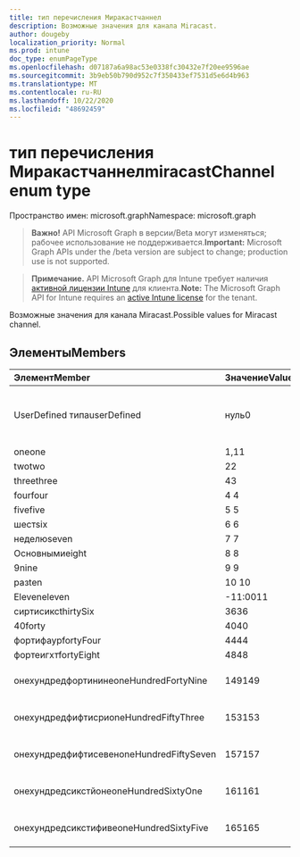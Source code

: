 ```yaml
---
title: тип перечисления Миракастчаннел
description: Возможные значения для канала Miracast.
author: dougeby
localization_priority: Normal
ms.prod: intune
doc_type: enumPageType
ms.openlocfilehash: d07187a6a98ac53e0338fc30432e7f20ee9596ae
ms.sourcegitcommit: 3b9eb50b790d952c7f350433ef7531d5e6d4b963
ms.translationtype: MT
ms.contentlocale: ru-RU
ms.lasthandoff: 10/22/2020
ms.locfileid: "48692459"
---
```

# <a name="miracastchannel-enum-type"></a><span data-ttu-id="640ff-103">тип перечисления Миракастчаннел</span><span class="sxs-lookup"><span data-stu-id="640ff-103">miracastChannel enum type</span></span>

<span data-ttu-id="640ff-104">Пространство имен: microsoft.graph</span><span class="sxs-lookup"><span data-stu-id="640ff-104">Namespace: microsoft.graph</span></span>

> <span data-ttu-id="640ff-105">**Важно!** API Microsoft Graph в версии/Beta могут изменяться; рабочее использование не поддерживается.</span><span class="sxs-lookup"><span data-stu-id="640ff-105">**Important:** Microsoft Graph APIs under the /beta version are subject to change; production use is not supported.</span></span>

> <span data-ttu-id="640ff-106">**Примечание.** API Microsoft Graph для Intune требует наличия [активной лицензии Intune](https://go.microsoft.com/fwlink/?linkid=839381) для клиента.</span><span class="sxs-lookup"><span data-stu-id="640ff-106">**Note:** The Microsoft Graph API for Intune requires an [active Intune license](https://go.microsoft.com/fwlink/?linkid=839381) for the tenant.</span></span>

<span data-ttu-id="640ff-107">Возможные значения для канала Miracast.</span><span class="sxs-lookup"><span data-stu-id="640ff-107">Possible values for Miracast channel.</span></span>

## <a name="members"></a><span data-ttu-id="640ff-108">Элементы</span><span class="sxs-lookup"><span data-stu-id="640ff-108">Members</span></span>
|<span data-ttu-id="640ff-109">Элемент</span><span class="sxs-lookup"><span data-stu-id="640ff-109">Member</span></span>|<span data-ttu-id="640ff-110">Значение</span><span class="sxs-lookup"><span data-stu-id="640ff-110">Value</span></span>|<span data-ttu-id="640ff-111">Описание</span><span class="sxs-lookup"><span data-stu-id="640ff-111">Description</span></span>|
|:---|:---|:---|
|<span data-ttu-id="640ff-112">UserDefined типа</span><span class="sxs-lookup"><span data-stu-id="640ff-112">userDefined</span></span>|<span data-ttu-id="640ff-113">нуль</span><span class="sxs-lookup"><span data-stu-id="640ff-113">0</span></span>|<span data-ttu-id="640ff-114">Пользователь определен, значение по умолчанию, без намерения.</span><span class="sxs-lookup"><span data-stu-id="640ff-114">User Defined, default value, no intent.</span></span>|
|<span data-ttu-id="640ff-115">one</span><span class="sxs-lookup"><span data-stu-id="640ff-115">one</span></span>|<span data-ttu-id="640ff-116">1,1</span><span class="sxs-lookup"><span data-stu-id="640ff-116">1</span></span>|<span data-ttu-id="640ff-117">Один.</span><span class="sxs-lookup"><span data-stu-id="640ff-117">One.</span></span>|
|<span data-ttu-id="640ff-118">two</span><span class="sxs-lookup"><span data-stu-id="640ff-118">two</span></span>|<span data-ttu-id="640ff-119">2</span><span class="sxs-lookup"><span data-stu-id="640ff-119">2</span></span>|<span data-ttu-id="640ff-120">2.</span><span class="sxs-lookup"><span data-stu-id="640ff-120">Two.</span></span>|
|<span data-ttu-id="640ff-121">three</span><span class="sxs-lookup"><span data-stu-id="640ff-121">three</span></span>|<span data-ttu-id="640ff-122">4</span><span class="sxs-lookup"><span data-stu-id="640ff-122">3</span></span>|<span data-ttu-id="640ff-123">Трёх.</span><span class="sxs-lookup"><span data-stu-id="640ff-123">Three.</span></span>|
|<span data-ttu-id="640ff-124">four</span><span class="sxs-lookup"><span data-stu-id="640ff-124">four</span></span>|<span data-ttu-id="640ff-125">4 </span><span class="sxs-lookup"><span data-stu-id="640ff-125">4</span></span>|<span data-ttu-id="640ff-126">Четыре.</span><span class="sxs-lookup"><span data-stu-id="640ff-126">Four.</span></span>|
|<span data-ttu-id="640ff-127">five</span><span class="sxs-lookup"><span data-stu-id="640ff-127">five</span></span>|<span data-ttu-id="640ff-128">5 </span><span class="sxs-lookup"><span data-stu-id="640ff-128">5</span></span>|<span data-ttu-id="640ff-129">Следующих.</span><span class="sxs-lookup"><span data-stu-id="640ff-129">Five.</span></span>|
|<span data-ttu-id="640ff-130">шест</span><span class="sxs-lookup"><span data-stu-id="640ff-130">six</span></span>|<span data-ttu-id="640ff-131">6 </span><span class="sxs-lookup"><span data-stu-id="640ff-131">6</span></span>|<span data-ttu-id="640ff-132">Шест.</span><span class="sxs-lookup"><span data-stu-id="640ff-132">Six.</span></span>|
|<span data-ttu-id="640ff-133">неделю</span><span class="sxs-lookup"><span data-stu-id="640ff-133">seven</span></span>|<span data-ttu-id="640ff-134">7 </span><span class="sxs-lookup"><span data-stu-id="640ff-134">7</span></span>|<span data-ttu-id="640ff-135">Неделю.</span><span class="sxs-lookup"><span data-stu-id="640ff-135">Seven.</span></span>|
|<span data-ttu-id="640ff-136">Основными</span><span class="sxs-lookup"><span data-stu-id="640ff-136">eight</span></span>|<span data-ttu-id="640ff-137">8 </span><span class="sxs-lookup"><span data-stu-id="640ff-137">8</span></span>|<span data-ttu-id="640ff-138">Основными.</span><span class="sxs-lookup"><span data-stu-id="640ff-138">Eight.</span></span>|
|<span data-ttu-id="640ff-139">9</span><span class="sxs-lookup"><span data-stu-id="640ff-139">nine</span></span>|<span data-ttu-id="640ff-140">9 </span><span class="sxs-lookup"><span data-stu-id="640ff-140">9</span></span>|<span data-ttu-id="640ff-141">9.</span><span class="sxs-lookup"><span data-stu-id="640ff-141">Nine.</span></span>|
|<span data-ttu-id="640ff-142">раз</span><span class="sxs-lookup"><span data-stu-id="640ff-142">ten</span></span>|<span data-ttu-id="640ff-143">10 </span><span class="sxs-lookup"><span data-stu-id="640ff-143">10</span></span>|<span data-ttu-id="640ff-144">Раз.</span><span class="sxs-lookup"><span data-stu-id="640ff-144">Ten.</span></span>|
|<span data-ttu-id="640ff-145">Eleven</span><span class="sxs-lookup"><span data-stu-id="640ff-145">eleven</span></span>|<span data-ttu-id="640ff-146">-11:00</span><span class="sxs-lookup"><span data-stu-id="640ff-146">11</span></span>|<span data-ttu-id="640ff-147">Eleven.</span><span class="sxs-lookup"><span data-stu-id="640ff-147">Eleven.</span></span>|
|<span data-ttu-id="640ff-148">сиртисикс</span><span class="sxs-lookup"><span data-stu-id="640ff-148">thirtySix</span></span>|<span data-ttu-id="640ff-149">36</span><span class="sxs-lookup"><span data-stu-id="640ff-149">36</span></span>|<span data-ttu-id="640ff-150">36.</span><span class="sxs-lookup"><span data-stu-id="640ff-150">Thirty-Six.</span></span>|
|<span data-ttu-id="640ff-151">40</span><span class="sxs-lookup"><span data-stu-id="640ff-151">forty</span></span>|<span data-ttu-id="640ff-152">40</span><span class="sxs-lookup"><span data-stu-id="640ff-152">40</span></span>|<span data-ttu-id="640ff-153">40.</span><span class="sxs-lookup"><span data-stu-id="640ff-153">Forty.</span></span>|
|<span data-ttu-id="640ff-154">фортифаур</span><span class="sxs-lookup"><span data-stu-id="640ff-154">fortyFour</span></span>|<span data-ttu-id="640ff-155">44</span><span class="sxs-lookup"><span data-stu-id="640ff-155">44</span></span>|<span data-ttu-id="640ff-156">44.</span><span class="sxs-lookup"><span data-stu-id="640ff-156">Forty-Four.</span></span>|
|<span data-ttu-id="640ff-157">фортеигхт</span><span class="sxs-lookup"><span data-stu-id="640ff-157">fortyEight</span></span>|<span data-ttu-id="640ff-158">48</span><span class="sxs-lookup"><span data-stu-id="640ff-158">48</span></span>|<span data-ttu-id="640ff-159">48.</span><span class="sxs-lookup"><span data-stu-id="640ff-159">Forty-Eight.</span></span>|
|<span data-ttu-id="640ff-160">онехундредфортинине</span><span class="sxs-lookup"><span data-stu-id="640ff-160">oneHundredFortyNine</span></span>|<span data-ttu-id="640ff-161">149</span><span class="sxs-lookup"><span data-stu-id="640ff-161">149</span></span>|<span data-ttu-id="640ff-162">Онехундредфорти — девять.</span><span class="sxs-lookup"><span data-stu-id="640ff-162">OneHundredForty-Nine.</span></span>|
|<span data-ttu-id="640ff-163">онехундредфифтисри</span><span class="sxs-lookup"><span data-stu-id="640ff-163">oneHundredFiftyThree</span></span>|<span data-ttu-id="640ff-164">153</span><span class="sxs-lookup"><span data-stu-id="640ff-164">153</span></span>|<span data-ttu-id="640ff-165">Онехундредфифти — три.</span><span class="sxs-lookup"><span data-stu-id="640ff-165">OneHundredFifty-Three.</span></span>|
|<span data-ttu-id="640ff-166">онехундредфифтисевен</span><span class="sxs-lookup"><span data-stu-id="640ff-166">oneHundredFiftySeven</span></span>|<span data-ttu-id="640ff-167">157</span><span class="sxs-lookup"><span data-stu-id="640ff-167">157</span></span>|<span data-ttu-id="640ff-168">Онехундредфифти — семь.</span><span class="sxs-lookup"><span data-stu-id="640ff-168">OneHundredFifty-Seven.</span></span>|
|<span data-ttu-id="640ff-169">онехундредсикстйоне</span><span class="sxs-lookup"><span data-stu-id="640ff-169">oneHundredSixtyOne</span></span>|<span data-ttu-id="640ff-170">161</span><span class="sxs-lookup"><span data-stu-id="640ff-170">161</span></span>|<span data-ttu-id="640ff-171">Онехундредсиксти — один.</span><span class="sxs-lookup"><span data-stu-id="640ff-171">OneHundredSixty-One.</span></span>|
|<span data-ttu-id="640ff-172">онехундредсикстифиве</span><span class="sxs-lookup"><span data-stu-id="640ff-172">oneHundredSixtyFive</span></span>|<span data-ttu-id="640ff-173">165</span><span class="sxs-lookup"><span data-stu-id="640ff-173">165</span></span>|<span data-ttu-id="640ff-174">Онехундредсиксти — пять.</span><span class="sxs-lookup"><span data-stu-id="640ff-174">OneHundredSixty-Five.</span></span>|





